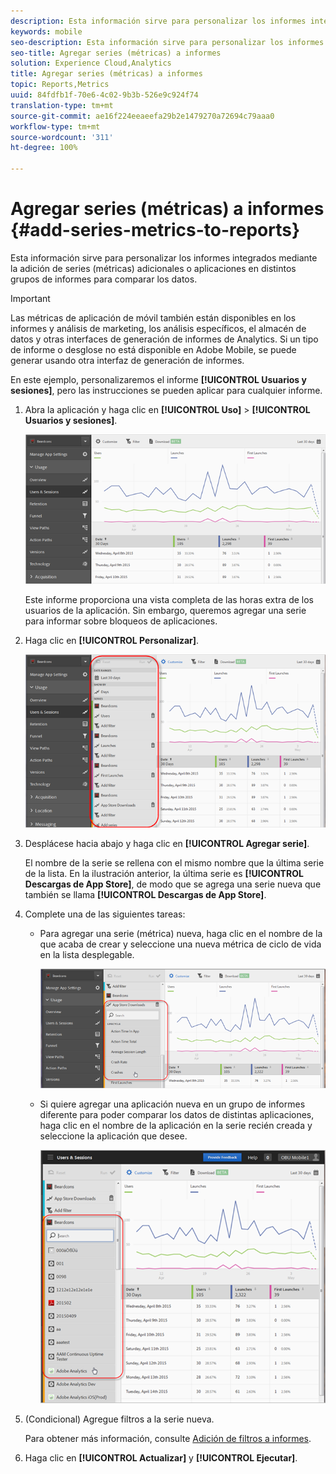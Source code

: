 ```yaml
---
description: Esta información sirve para personalizar los informes integrados mediante la adición de series (métricas) adicionales o aplicaciones en distintos grupos de informes para comparar los datos.
keywords: mobile
seo-description: Esta información sirve para personalizar los informes integrados mediante la adición de series (métricas) adicionales o aplicaciones en distintos grupos de informes para comparar los datos.
seo-title: Agregar series (métricas) a informes
solution: Experience Cloud,Analytics
title: Agregar series (métricas) a informes
topic: Reports,Metrics
uuid: 84fdfb1f-70e6-4c02-9b3b-526e9c924f74
translation-type: tm+mt
source-git-commit: ae16f224eeaeefa29b2e1479270a72694c79aaa0
workflow-type: tm+mt
source-wordcount: '311'
ht-degree: 100%

---
```



# Agregar series (métricas) a informes {#add-series-metrics-to-reports}

Esta información sirve para personalizar los informes integrados mediante la adición de series (métricas) adicionales o aplicaciones en distintos grupos de informes para comparar los datos.

>[!IMPORTANT]
>
>Las métricas de aplicación de móvil también están disponibles en los informes y análisis de marketing, los análisis específicos, el almacén de datos y otras interfaces de generación de informes de Analytics. Si un tipo de informe o desglose no está disponible en Adobe Mobile, se puede generar usando otra interfaz de generación de informes.

En este ejemplo, personalizaremos el informe **[!UICONTROL Usuarios y sesiones]**, pero las instrucciones se pueden aplicar para cualquier informe.

1. Abra la aplicación y haga clic en **[!UICONTROL Uso]** > **[!UICONTROL Usuarios y sesiones]**.

   ![Resultado de los pasos](assets/customize1.png)

   Este informe proporciona una vista completa de las horas extra de los usuarios de la aplicación. Sin embargo, queremos agregar una serie para informar sobre bloqueos de aplicaciones.

1. Haga clic en **[!UICONTROL Personalizar]**.

   ![Resultado de los pasos](assets/customize2.png)

1. Desplácese hacia abajo y haga clic en **[!UICONTROL Agregar serie]**.

   El nombre de la serie se rellena con el mismo nombre que la última serie de la lista. En la ilustración anterior, la última serie es **[!UICONTROL Descargas de App Store]**, de modo que se agrega una serie nueva que también se llama **[!UICONTROL Descargas de App Store]**.

1. Complete una de las siguientes tareas:

   * Para agregar una serie (métrica) nueva, haga clic en el nombre de la que acaba de crear y seleccione una nueva métrica de ciclo de vida en la lista desplegable.

      ![Resultado de los pasos](assets/add_series.png)

   * Si quiere agregar una aplicación nueva en un grupo de informes diferente para poder comparar los datos de distintas aplicaciones, haga clic en el nombre de la aplicación en la serie recién creada y seleccione la aplicación que desee.

      ![](assets/add_series_app.png)

1. (Condicional) Agregue filtros a la serie nueva.

   Para obtener más información, consulte [Adición de filtros a informes](/help/using/usage/reports-customize/t-reports-customize.md).
1. Haga clic en **[!UICONTROL Actualizar]** y **[!UICONTROL Ejecutar]**.
